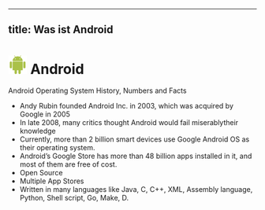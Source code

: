 
---
title: Was ist Android
---

# <img src="static/android-svgrepo-com.svg" alt="" srcset="" style="width: 38px; display: inline"/> Android 
Android Operating System History, Numbers and Facts

- Andy Rubin founded Android Inc. in 2003, which was acquired by Google in 2005
- In late 2008, many critics thought Android would fail miserablytheir knowledge
- Currently, more than 2 billion smart devices use Google Android OS as their operating system.
- Android’s Google Store has more than 48 billion apps installed in it, and most of them are free of cost.
- Open Source
- Multiple App Stores
- Written in many languages like Java, C, C++, XML, Assembly language, Python, Shell script, Go, Make, D.



<PageNumber/>
<!--
Comment
-->

 
